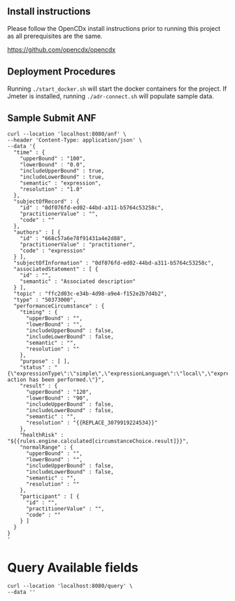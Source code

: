 ## Install instructions

Please follow the OpenCDx install instructions prior to running this project as all prerequisites are the same.

https://github.com/opencdx/opencdx

## Deployment Procedures

Running `./start_docker.sh` will start the docker containers for the project.
If Jmeter is installed, running `./adr-connect.sh` will populate sample data.

## Sample Submit ANF

```
curl --location 'localhost:8080/anf' \
--header 'Content-Type: application/json' \
--data '{
  "time" : {
    "upperBound" : "100",
    "lowerBound" : "0.0",
    "includeUpperBound" : true,
    "includeLowerBound" : true,
    "semantic" : "expression",
    "resolution" : "1.0"
  },
  "subjectOfRecord" : {
    "id" : "0df076fd-ed02-44bd-a311-b5764c53258c",
    "practitionerValue" : "",
    "code" : ""
  },
  "authors" : [ {
    "id" : "668c57a6e78f91431a4e2d88",
    "practitionerValue" : "practitioner",
    "code" : "expression"
  } ],
  "subjectOfInformation" : "0df076fd-ed02-44bd-a311-b5764c53258c",
  "associatedStatement" : [ {
    "id" : "",
    "semantic" : "Associated description"
  } ],
  "topic" : "ffc2d03c-e34b-4d98-a9e4-f152e2b7d4b2",
  "type" : "50373000",
  "performanceCircumstance" : {
    "timing" : {
      "upperBound" : "",
      "lowerBound" : "",
      "includeUpperBound" : false,
      "includeLowerBound" : false,
      "semantic" : "",
      "resolution" : ""
    },
    "purpose" : [ ],
    "status" : "{\"expressionType\":\"simple\",\"expressionLanguage\":\"local\",\"expressionValue\":\"performed\",\"expressionDescription\":\"Measurement action has been performed.\"}",
    "result" : {
      "upperBound" : "120",
      "lowerBound" : "90",
      "includeUpperBound" : false,
      "includeLowerBound" : false,
      "semantic" : "",
      "resolution" : "{{REPLACE_3079919224534}}"
    },
    "healthRisk" : "${{rules.engine.calculated[circumstanceChoice.result]}}",
    "normalRange" : {
      "upperBound" : "",
      "lowerBound" : "",
      "includeUpperBound" : false,
      "includeLowerBound" : false,
      "semantic" : "",
      "resolution" : ""
    },
    "participant" : [ {
      "id" : "",
      "practitionerValue" : "",
      "code" : ""
    } ]
  }
}
'
```
# Query Available fields
```
curl --location 'localhost:8080/query' \
--data ''
```